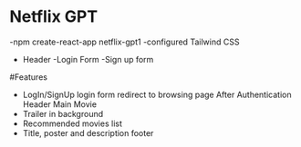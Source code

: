 # Netflix GPT   
-npm create-react-app netflix-gpt1
-configured Tailwind CSS
- Header
-Login Form
-Sign up form

#Features
- LogIn/SignUp
    login form 
    redirect to browsing page
After Authentication
 Header
 Main Movie
 - Trailer in background
 - Recommended movies list
 - Title, poster and description
 footer